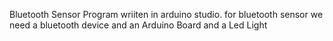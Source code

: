 Bluetooth Sensor Program wriiten in arduino studio.
for bluetooth sensor we need a bluetooth device and an Arduino Board and a Led Light

